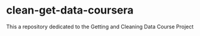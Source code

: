 # clean-get-data-coursera
This a repository dedicated to the Getting and Cleaning Data Course Project
